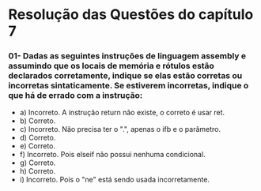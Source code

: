 # Resolução das Questões do capítulo 7

### 01- Dadas as seguintes instruções de linguagem assembly e assumindo que os locais de memória e rótulos estão declarados corretamente, indique se elas estão corretas ou incorretas sintaticamente. Se estiverem incorretas, indique o que há de errado com a instrução:

- a) Incorreto. A instrução return não existe, o correto é usar ret.
- b) Correto.
- c) Incorreto. Não precisa ter o ".", apenas o ifb e o parâmetro.
- d) Correto.
- e) Correto.
- f) Incorreto. Pois elseif não possui nenhuma condicional.
- g) Correto.
- h) Correto.
- i) Incorreto. Pois o "ne" está sendo usada incorretamente.